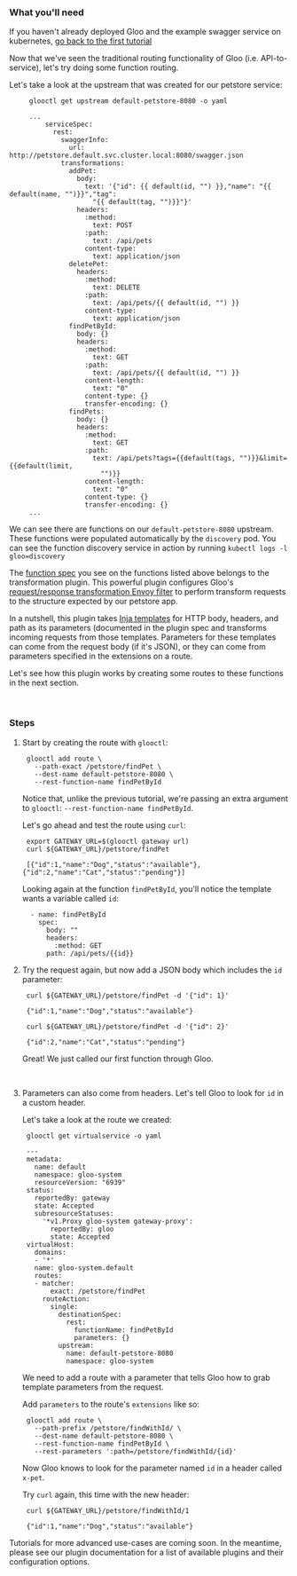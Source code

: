 ### What you'll need

If you haven't already deployed Gloo and the example swagger service on kubernetes, [go back to the first tutorial](1.md)

Now that we've seen the traditional routing functionality of Gloo (i.e. API-to-service), let's try doing some function routing.

Let's take a look at the upstream that was created for our petstore service:

         glooctl get upstream default-petstore-8080 -o yaml

         ...
             serviceSpec:
               rest:
                 swaggerInfo:
                   url: http://petstore.default.svc.cluster.local:8080/swagger.json
                 transformations:
                   addPet:
                     body:
                       text: '{"id": {{ default(id, "") }},"name": "{{ default(name, "")}}","tag":
                         "{{ default(tag, "")}}"}'
                     headers:
                       :method:
                         text: POST
                       :path:
                         text: /api/pets
                       content-type:
                         text: application/json
                   deletePet:
                     headers:
                       :method:
                         text: DELETE
                       :path:
                         text: /api/pets/{{ default(id, "") }}
                       content-type:
                         text: application/json
                   findPetById:
                     body: {}
                     headers:
                       :method:
                         text: GET
                       :path:
                         text: /api/pets/{{ default(id, "") }}
                       content-length:
                         text: "0"
                       content-type: {}
                       transfer-encoding: {}
                   findPets:
                     body: {}
                     headers:
                       :method:
                         text: GET
                       :path:
                         text: /api/pets?tags={{default(tags, "")}}&limit={{default(limit,
                           "")}}
                       content-length:
                         text: "0"
                       content-type: {}
                       transfer-encoding: {}
         ...
         
We can see there are functions on our `default-petstore-8080` upstream. These functions were populated automatically by
the `discovery` pod. You can see the function discovery service in action by running `kubectl logs -l gloo=discovery`

The [function spec](../../v1/github.com/solo-io/gloo/projects/gloo/api/v1/upstream.proto.sk.md) you see on the functions listed above belongs to the transformation plugin. This powerful
plugin configures Gloo's [request/response transformation Envoy filter](https://github.com/solo-io/envoy-transformation)
to perform transform requests to the structure expected by our petstore app.

In a nutshell, this plugin takes [Inja templates](https://github.com/pantor/inja) for HTTP body, headers, and path as its parameters 
(documented in the plugin spec and transforms incoming requests from those templates. Parameters for these templates 
can come from the request body (if it's JSON), or they can come from parameters specified in the extensions on a route.

Let's see how this plugin works by creating some routes to these functions in the next section.


<br/>

### Steps

1. Start by creating the route with `glooctl`:

        glooctl add route \
          --path-exact /petstore/findPet \
          --dest-name default-petstore-8080 \
          --rest-function-name findPetById 

    Notice that, unlike the previous tutorial, we're passing an extra argument to `glooctl`: `--rest-function-name findPetById`.

    Let's go ahead and test the route using `curl`:
    
        export GATEWAY_URL=$(glooctl gateway url)
        curl ${GATEWAY_URL}/petstore/findPet

        [{"id":1,"name":"Dog","status":"available"},{"id":2,"name":"Cat","status":"pending"}] 

    Looking again at the function `findPetById`, you'll notice the template wants a variable called `id`:
    
         - name: findPetById
           spec:
             body: ""
             headers:
               :method: GET
             path: /api/pets/{{id}}

1. Try the request again, but now add a JSON body which includes the `id` parameter:

        curl ${GATEWAY_URL}/petstore/findPet -d '{"id": 1}'
    
        {"id":1,"name":"Dog","status":"available"}
        
        curl ${GATEWAY_URL}/petstore/findPet -d '{"id": 2}'
        
        {"id":2,"name":"Cat","status":"pending"}    


    Great! We just called our first function through Gloo. 
    
    <br/>

1. Parameters can also come from headers. Let's tell Gloo to look for `id` in a custom header.

    Let's take a look at the route we created:
        
        glooctl get virtualservice -o yaml

        ---
        metadata:
          name: default
          namespace: gloo-system
          resourceVersion: "6939"
        status:
          reportedBy: gateway
          state: Accepted
          subresourceStatuses:
            '*v1.Proxy gloo-system gateway-proxy':
              reportedBy: gloo
              state: Accepted
        virtualHost:
          domains:
          - '*'
          name: gloo-system.default
          routes:
          - matcher:
              exact: /petstore/findPet
            routeAction:
              single:
                destinationSpec:
                  rest:
                    functionName: findPetById
                    parameters: {}
                upstream:
                  name: default-petstore-8080
                  namespace: gloo-system

    We need to add a route with a parameter that tells Gloo how to grab template parameters from the request.

    Add `parameters` to the route's `extensions` like so:

        glooctl add route \
          --path-prefix /petstore/findWithId/ \
          --dest-name default-petstore-8080 \
          --rest-function-name findPetById \
          --rest-parameters ':path=/petstore/findWithId/{id}'
                 
    Now Gloo knows to look for the parameter named `id` in a header called `x-pet`.
    
    Try `curl` again, this time with the new header:
    
        curl ${GATEWAY_URL}/petstore/findWithId/1
    
        {"id":1,"name":"Dog","status":"available"}
    

Tutorials for more advanced use-cases are coming soon. In the meantime, please see our plugin documentation
for a list of available plugins and their configuration options.